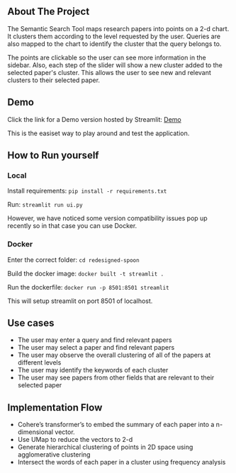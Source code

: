 ## About The Project
The Semantic Search Tool maps research papers into points on a 2-d chart. It clusters them according to the level requested by the user. Queries are also mapped to the chart to identify the cluster that the query belongs to. 

The points are clickable so the user can see more information in the sidebar. Also, each step of the slider will show a new cluster added to the selected paper's cluster. This allows the user to see new and relevant clusters to their selected paper. 

## Demo

Click the link for a Demo version hosted by Streamlit: [Demo](https://kael558-redesigned-spoon-ui-em33xz.streamlit.app/)

This is the easiset way to play around and test the application.

## How to Run yourself

### Local
Install requirements: `pip install -r requirements.txt`

Run: `streamlit run ui.py`

However, we have noticed some version compatibility issues pop up recently so in that case you can use Docker.

### Docker

Enter the correct folder: `cd redesigned-spoon`

Build the docker image: `docker built -t streamlit .`

Run the dockerfile: `docker run -p 8501:8501 streamlit`

This will setup streamlit on port 8501 of localhost.

## Use cases
 - The user may enter a query and find relevant papers
 - The user may select a paper and find relevant papers
 - The user may observe the overall clustering of all of the papers at different levels
 - The user may identify the keywords of each cluster
 - The user may see papers from other fields that are relevant to their selected paper

## Implementation Flow
 - Cohere’s transformer’s to embed the summary of each paper into a n-dimensional vector.
 - Use UMap to reduce the vectors to 2-d
 - Generate hierarchical clustering of points in 2D space using agglomerative clustering
 - Intersect the words of each paper in a cluster using frequency analysis
